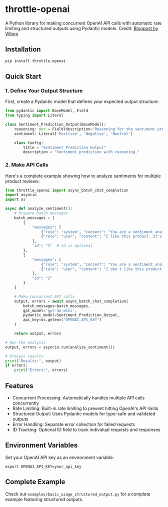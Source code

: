 # throttle-openai

A Python library for making concurrent OpenAI API calls with automatic rate limiting and structured outputs using Pydantic models.
Credit: [Blogpost by Villoro](https://villoro.com/blog/async-openai-calls-rate-limiter/)

## Installation

```bash
pip install throttle-openai
```

## Quick Start

### 1. Define Your Output Structure

First, create a Pydantic model that defines your expected output structure:

```python
from pydantic import BaseModel, Field
from typing import Literal

class Sentiment_Prediction_Output(BaseModel):
    reasoning: str = Field(description="Reasoning for the sentiment prediction in one sentence.")
    sentiment: Literal['Positive', 'Negative', 'Neutral']

    class Config:
        title = "Sentiment Prediction Output"
        description = "Sentiment prediction with reasoning."
```

### 2. Make API Calls

Here's a complete example showing how to analyze sentiments for multiple product reviews:

```python
from throttle_openai import async_batch_chat_completion
import asyncio
import os

async def analyze_sentiment():
    # Prepare batch messages
    batch_messages = [
        {
            "messages": [
                {"role": "system", "content": "You are a sentiment analyzer. Analyze the sentiment of the given text."},
                {"role": "user", "content": "I like this product. It's good."}
            ],
            "id": "1"  # id is optional
        },
        {
            "messages": [
                {"role": "system", "content": "You are a sentiment analyzer. Analyze the sentiment of the given text."},
                {"role": "user", "content": "I don't like this product. It's bad."}
            ],
            "id": "2"
        }
    ]

    # Make concurrent API calls
    output, errors = await async_batch_chat_completion(
        batch_messages=batch_messages,
        gpt_model='gpt-4o-mini',
        pydantic_model=Sentiment_Prediction_Output,
        api_key=os.getenv("OPENAI_API_KEY")
    )

    return output, errors

# Run the analysis
output, errors = asyncio.run(analyze_sentiment())

# Process results
print("Results:", output)
if errors:
    print("Errors:", errors)
```



## Features
- Concurrent Processing: Automatically handles multiple API calls concurrently
- Rate Limiting: Built-in rate limiting to prevent hitting OpenAI's API limits
- Structured Output: Uses Pydantic models for type-safe and validated outputs
- Error Handling: Separate error collection for failed requests
- ID Tracking: Optional ID field to track individual requests and responses

## Environment Variables
Set your OpenAI API key as an environment variable:
```
export OPENAI_API_KEY=your_api_key
```

## Complete Example
Check out `examples/basic_usage_structured_output.py` for a complete example featuring structured outputs.